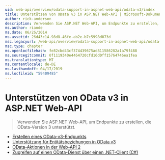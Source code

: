 ```yaml
---
uid: web-api/overview/odata-support-in-aspnet-web-api/odata-v3/index
title: Unterstützen von OData v3 in ASP.NET Web-API | Microsoft-Dokumentation
author: rick-anderson
description: Verwenden Sie ASP.NET Web-API, um Endpunkte zu erstellen, die OData-Version 3 unterstützt.
ms.author: riande
ms.date: 06/26/2014
ms.assetid: 26d43c14-98d8-46fe-ab2e-b7c5998d073d
msc.legacyurl: /web-api/overview/odata-support-in-aspnet-web-api/odata-v3
msc.type: chapter
ms.openlocfilehash: fe82cbd43cf374439675ad811586282a1a79f488
ms.sourcegitcommit: 0f1119340e4464720cfd16d0ff15764746ea1fea
ms.translationtype: MT
ms.contentlocale: de-DE
ms.lasthandoff: 04/17/2019
ms.locfileid: "59409485"
---
```

# <a name="supporting-odata-v3-in-aspnet-web-api"></a>Unterstützen von OData v3 in ASP.NET Web-API

> Verwenden Sie ASP.NET Web-API, um Endpunkte zu erstellen, die OData-Version 3 unterstützt.


- [Erstellen eines OData-v3-Endpunkts](creating-an-odata-endpoint.md)
- [Unterstützung für Entitätsbeziehungen in OData v3](working-with-entity-relations.md)
- [OData-Aktionen in der Web-API 2](odata-actions.md)
- [Zugreifen auf einen OData-Dienst über einen .NET-Client (C#)](calling-an-odata-service-from-a-net-client.md)
